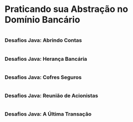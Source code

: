 # <H1> Praticando sua Abstração no Domínio Bancário #
# <h3> Desafios Java: Abrindo Contas
# <h3> Desafios Java: Herança Bancária
# <h3> Desafios Java: Cofres Seguros
# <h3> Desafios Java: Reunião de Acionistas
# <h3> Desafios Java: A Última Transação

